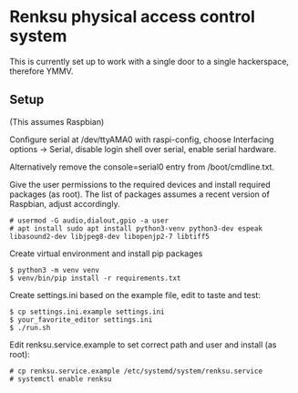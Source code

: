 Renksu physical access control system
=====================================

This is currently set up to work with a single door to a single hackerspace, therefore YMMV.

Setup
-----

(This assumes Raspbian)

Configure serial at /dev/ttyAMA0 with raspi-config, choose Interfacing options -> Serial, disable
login shell over serial, enable serial hardware.

Alternatively remove the console=serial0 entry from /boot/cmdline.txt.

Give the user permissions to the required devices and install required packages (as root). The list
of packages assumes a recent version of Raspbian, adjust accordingly.

    # usermod -G audio,dialout,gpio -a user
    # apt install sudo apt install python3-venv python3-dev espeak libasound2-dev libjpeg8-dev libopenjp2-7 libtiff5

Create virtual environment and install pip packages

    $ python3 -m venv venv
    $ venv/bin/pip install -r requirements.txt

Create settings.ini based on the example file, edit to taste and test:

    $ cp settings.ini.example settings.ini
    $ your_favorite_editor settings.ini
    $ ./run.sh

Edit renksu.service.example to set correct path and user and install (as root):

    # cp renksu.service.example /etc/systemd/system/renksu.service
    # systemctl enable renksu
